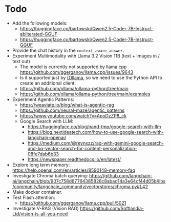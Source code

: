 # Todo
- Add the following models:
  - https://huggingface.co/bartowski/Qwen2.5-Coder-7B-Instruct-abliterated-GGUF
  - https://huggingface.co/bartowski/Qwen2.5-Coder-7B-Instruct-GGUF
- Provide the chat history in the `context_aware_answer`.
- Experiment Multimodality with Llama 3.2 Vision 11B (text + images in / text out)
  - The model is currently not supported by llama.cpp https://github.com/ggerganov/llama.cpp/issues/9643
  - Is it supported just by [(Ollama,](https://github.com/ollama/ollama) so we need to use the Python API to create an additional client.
  - https://github.com/ollama/ollama-python/tree/main
  - https://github.com/ollama/ollama-python/tree/main/examples
- Experiment Agentic Patterns:
  - https://weaviate.io/blog/what-is-agentic-rag
  - https://github.com/neural-maze/agentic_patterns
  - https://www.youtube.com/watch?v=ApoDzZP8_ck
  - Google Search with LLM:
    - https://huggingface.co/blog/nand-tmp/google-search-with-llm
    - https://blog.nextideatech.com/how-to-use-google-search-with-langchain-openai/
    - https://medium.com/@reynxzz/rag-with-gemini-google-search-and-bq-vector-search-for-content-personalization-08fe7dab6b33
    - https://newspaper.readthedocs.io/en/latest/
- Explore long term memory: https://help.openai.com/en/articles/8590148-memory-faq
- Investigate Chroma batch querying: https://github.com/langchain-ai/langchain/blob/907c758d67764385828c8abad14a3e64cf44d05b/libs/community/langchain_community/vectorstores/chroma.py#L42
- Make docker container.
- Test Flash attention:
  - https://github.com/ggerganov/llama.cpp/pull/5021
- Investigate V-RAG (Vision RAG) https://github.com/Softlandia-Ltd/vision-is-all-you-need

